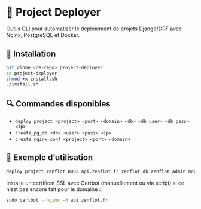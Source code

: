 # 🚀 Project Deployer

Outils CLI pour automatiser le déploiement de projets Django/DRF avec Nginx, PostgreSQL et Docker.

## 🔧 Installation

```bash
git clone <ce-repo> project-deployer
cd project-deployer
chmod +x install.sh
./install.sh
```

## 🔍 Commandes disponibles

- `deploy_project <project> <port> <domain> <db> <db_user> <db_pass> <ip>`
- `create_pg_db <db> <user> <pass> <ip>`
- `create_nginx_conf <project> <port> <domain>`

## 🎯 Exemple d’utilisation

```bash
deploy_project zenflot 8003 api.zenflot.fr zenflot_db zenflot_admin monmdp 172.26.0.5
```
Installe un certificat SSL avec Certbot (manuellement ou via script) si ce n’est pas encore fait pour le domaine :
```bash
sudo certbot --nginx -d api.zenflot.fr
```